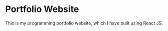 # Portfolio Website

This is my programming portfolio website, which I have built using React JS.


